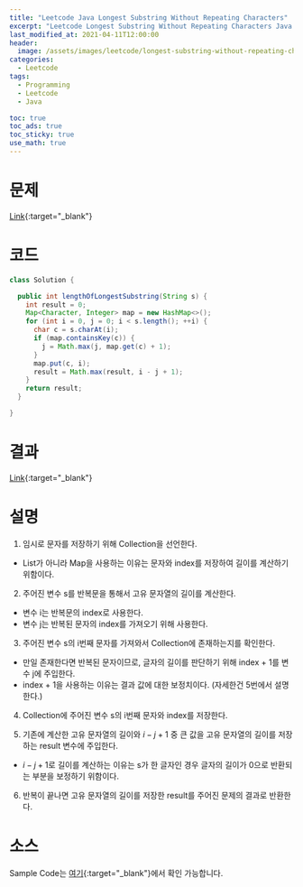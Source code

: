 ```yaml
---
title: "Leetcode Java Longest Substring Without Repeating Characters"
excerpt: "Leetcode Longest Substring Without Repeating Characters Java 풀이"
last_modified_at: 2021-04-11T12:00:00
header:
  image: /assets/images/leetcode/longest-substring-without-repeating-characters.png
categories:
  - Leetcode
tags:
  - Programming
  - Leetcode
  - Java

toc: true
toc_ads: true
toc_sticky: true
use_math: true
---
```

# 문제
[Link](https://leetcode.com/problems/longest-substring-without-repeating-characters/){:target="_blank"}

# 코드
```java
class Solution {

  public int lengthOfLongestSubstring(String s) {
    int result = 0;
    Map<Character, Integer> map = new HashMap<>();
    for (int i = 0, j = 0; i < s.length(); ++i) {
      char c = s.charAt(i);
      if (map.containsKey(c)) {
        j = Math.max(j, map.get(c) + 1);
      }
      map.put(c, i);
      result = Math.max(result, i - j + 1);
    }
    return result;
  }

}
```

# 결과
[Link](https://leetcode.com/submissions/detail/478726995/){:target="_blank"}

# 설명
1. 임시로 문자를 저장하기 위해 Collection을 선언한다.
- List가 아니라 Map을 사용하는 이유는 문자와 index를 저장하여 길이를 계산하기 위함이다.

2. 주어진 변수 s를 반복문을 통해서 고유 문자열의 길이를 계산한다.
- 변수 i는 반복문의 index로 사용한다.
- 변수 j는 반복된 문자의 index를 가져오기 위해 사용한다.

3. 주어진 변수 s의 i번째 문자를 가져와서 Collection에 존재하는지를 확인한다.
- 만일 존재한다면 반복된 문자이므로, 글자의 길이를 판단하기 위해 index + 1를 변수 j에 주입한다.
- index + 1을 사용하는 이유는 결과 값에 대한 보정치이다. (자세한건 5번에서 설명한다.)

4. Collection에 주어진 변수 s의 i번째 문자와 index를 저장한다.

5. 기존에 계산한 고유 문자열의 길이와 $i - j + 1$ 중 큰 값을 고유 문자열의 길이를 저장하는 result 변수에 주입한다.
- $i - j + 1$로 길이를 계산하는 이유는 s가 한 글자인 경우 글자의 길이가 0으로 반환되는 부분을 보정하기 위함이다.

6. 반복이 끝나면 고유 문자열의 길이를 저장한 result를 주어진 문제의 결과로 반환한다.

# 소스
Sample Code는 [여기](https://github.com/GracefulSoul/leetcode/blob/master/src/main/java/gracefulsoul/problems/LongestSubstringWithoutRepeatingCharacters.java){:target="_blank"}에서 확인 가능합니다.
